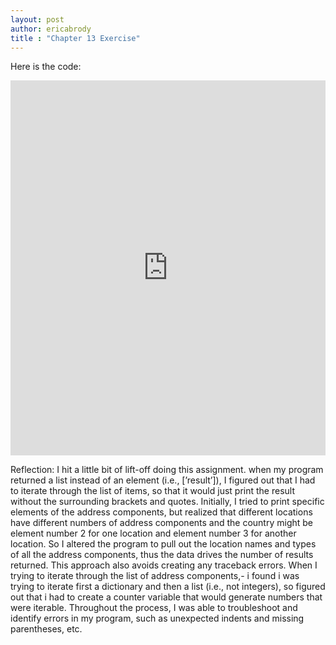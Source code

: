 ```yaml
---
layout: post
author: ericabrody
title : "Chapter 13 Exercise"
---
```


Here is the code:
<iframe src="https://trinket.io/embed/python3/b97e70f95d" width="100%" height="600" frameborder="0" marginwidth="0" marginheight="0" allowfullscreen></iframe>

Reflection:
I hit a little bit of lift-off doing this assignment. when my program returned a list instead of an element (i.e., [’result’]), I figured out that I had to iterate through the list of items, so that it would just print the result without the surrounding brackets and quotes. 
Initially, I tried to print specific elements of the address components, but realized that different locations have different numbers of address components and the country might be element number 2 for one location and element number 3 for another location. So I altered the program to pull out the location names and types of all the address components, thus the data drives the number of results returned. This approach also avoids creating any traceback errors. When I trying to iterate through the list of address components,- i found i was trying to iterate first a dictionary and then a list (i.e., not integers), so figured out that i had to create a counter variable that would generate numbers that were iterable. Throughout the process, I was able to troubleshoot and identify errors in my program, such as unexpected indents and missing parentheses, etc.
